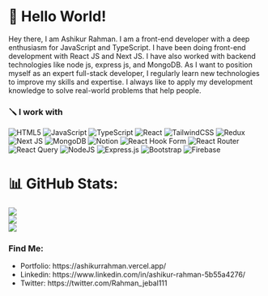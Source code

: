 # 💫 Hello World!
Hey there, I am Ashikur Rahman. I am a front-end developer with a deep enthusiasm for JavaScript and TypeScript. I have been doing front-end development with React JS and Next JS. I have also worked with backend technologies like node js, express js, and MongoDB. As I want to position myself as an expert full-stack developer, I regularly learn new technologies to improve my skills and expertise. I always like to apply my development knowledge to solve real-world problems that help people.

### 🪛 I work with
![HTML5](https://img.shields.io/badge/html5-%23E34F26.svg?style=for-the-badge&logo=html5&logoColor=white) ![JavaScript](https://img.shields.io/badge/javascript-%23323330.svg?style=for-the-badge&logo=javascript&logoColor=%23F7DF1E) ![TypeScript](https://img.shields.io/badge/typescript-%23007ACC.svg?style=for-the-badge&logo=typescript&logoColor=white) ![React](https://img.shields.io/badge/react-%2320232a.svg?style=for-the-badge&logo=react&logoColor=%2361DAFB) ![TailwindCSS](https://img.shields.io/badge/tailwindcss-%2338B2AC.svg?style=for-the-badge&logo=tailwind-css&logoColor=white) ![Redux](https://img.shields.io/badge/redux-%23593d88.svg?style=for-the-badge&logo=redux&logoColor=white) ![Next JS](https://img.shields.io/badge/Next-black?style=for-the-badge&logo=next.js&logoColor=white) ![MongoDB](https://img.shields.io/badge/MongoDB-%234ea94b.svg?style=for-the-badge&logo=mongodb&logoColor=white) ![Notion](https://img.shields.io/badge/Notion-%23000000.svg?style=for-the-badge&logo=notion&logoColor=white) ![React Hook Form](https://img.shields.io/badge/React%20Hook%20Form-%23EC5990.svg?style=for-the-badge&logo=reacthookform&logoColor=white) ![React Router](https://img.shields.io/badge/React_Router-CA4245?style=for-the-badge&logo=react-router&logoColor=white) ![React Query](https://img.shields.io/badge/-React%20Query-FF4154?style=for-the-badge&logo=react%20query&logoColor=white) ![NodeJS](https://img.shields.io/badge/node.js-6DA55F?style=for-the-badge&logo=node.js&logoColor=white) ![Express.js](https://img.shields.io/badge/express.js-%23404d59.svg?style=for-the-badge&logo=express&logoColor=%2361DAFB) ![Bootstrap](https://img.shields.io/badge/bootstrap-%238511FA.svg?style=for-the-badge&logo=bootstrap&logoColor=white) ![Firebase](https://img.shields.io/badge/Firebase-039BE5?style=for-the-badge&logo=Firebase&logoColor=white)

# 📊 GitHub Stats:
![](https://github-readme-stats.vercel.app/api?username=The-BlackShadoww&theme=merko&hide_border=false&include_all_commits=false&count_private=false)<br/>
![](https://github-readme-streak-stats.herokuapp.com/?user=The-BlackShadoww&theme=merko&hide_border=false)<br/>
![](https://github-readme-stats.vercel.app/api/top-langs/?username=The-BlackShadoww&theme=merko&hide_border=false&include_all_commits=false&count_private=false&layout=compact)
<div>

### Find Me:

<ul>
  <li>Portfolio: https://ashikurrahman.vercel.app/</li>
  <li>Linkedin: https://www.linkedin.com/in/ashikur-rahman-5b55a4276/</li>
  <li>Twitter: https://twitter.com/Rahman_jebal111</li>
</ul>  
  
</div>
